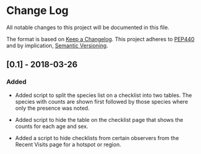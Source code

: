 # Change Log
All notable changes to this project will be documented in this file.

The format is based on [Keep a Changelog](http://keepachangelog.com/).
This project adheres to [PEP440](https://www.python.org/dev/peps/pep-0440/)
and by implication, [Semantic Versioning](http://semver.org/).

## [0.1] - 2018-03-26
### Added
- Added script to split the species list on a checklist into two tables. 
  The species with counts are shown first followed by those species where 
  only the presence was noted.
  
- Added script to hide the table on the checklist page that shows the 
  counts for each age and sex.
  
- Added a script to hide checklists from certain observers from the 
  Recent Visits page for a hotspot or region.
